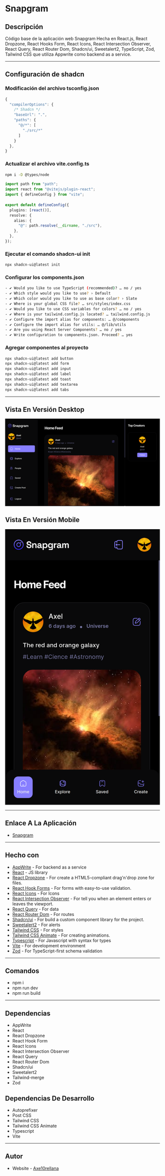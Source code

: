 # Snapgram

## Descripción

Código base de la aplicación web Snapgram Hecha en React.js, React Dropzone, React Hooks Form, React Icons, React Intersection Observer, React Query, React Router Dom, Shadcn/ui, Sweetalert2, TypeScript, Zod, Tailwind CSS que utiliza Appwrite como backend as a service.

---

## Configuración de shadcn

### Modificación del archivo tsconfig.json

```js
{
  "compilerOptions": {
    /* Shadcn */
    "baseUrl": ".",
    "paths": {
      "@/*": [
        "./src/*"
      ]
    }
  },
}
```

### Actualizar el archivo vite.config.ts

```bash
npm i -D @types/node
```

```ts
import path from "path";
import react from "@vitejs/plugin-react";
import { defineConfig } from "vite";

export default defineConfig({
  plugins: [react()],
  resolve: {
    alias: {
      "@": path.resolve(__dirname, "./src"),
    },
  },
});
```

### Ejecutar el comando shadcn-ui init

```bash
npx shadcn-ui@latest init
```

### Configurar los components.json

```bash
- ✔ Would you like to use TypeScript (recommended)? … no / yes
- ✔ Which style would you like to use? › Default
- ✔ Which color would you like to use as base color? › Slate
- ✔ Where is your global CSS file? … src/styles/index.css
- ✔ Would you like to use CSS variables for colors? … no / yes
- ✔ Where is your tailwind.config.js located? … tailwind.config.js
- ✔ Configure the import alias for components: … @/components
- ✔ Configure the import alias for utils: … @/lib/utils
- ✔ Are you using React Server Components? … no / yes
- ✔ Write configuration to components.json. Proceed? … yes
```

### Agregar componentes al proyecto

```bash
npx shadcn-ui@latest add button
npx shadcn-ui@latest add form
npx shadcn-ui@latest add input
npx shadcn-ui@latest add label
npx shadcn-ui@latest add toast
npx shadcn-ui@latest add textarea
npx shadcn-ui@latest add tabs
```

---

## Vista En Versión Desktop

![Vista_En_Versión_Desktop](public/assets/design/desktop-design-home.png)

## Vista En Versión Mobile

![Vista_En_Versión_Mobile](public/assets/design/mobile-design-home.png)

---

## Enlace A La Aplicación

- [Snapgram](https://snapgram-nu.vercel.app/)

---

## Hecho con

- [AppWrite](https://appwrite.io/) - For backend as a service
- [React](https://react.dev/) - JS library
- [React Dropzone](https://react-dropzone.js.org/) - For create a HTML5-compliant drag'n'drop zone for files.
- [React Hook Forms](https://react-hook-form.com/) - For forms with easy-to-use validation.
- [React Icons](https://react-icons.github.io/react-icons/) - For Icons
- [React Intersection Observer](https://github.com/thebuilder/react-intersection-observer#readme) - For tell you when an element enters or leaves the viewport.
- [React Query](https://tanstack.com/query/latest) - For data
- [React Router Dom](https://reactrouter.com/en/main) - For routes
- [Shadcn/ui](https://ui.shadcn.com/) - For build a custom component library for the project.
- [Sweetalert2](https://sweetalert2.github.io/) - For alerts
- [Tailwind CSS](https://tailwindcss.com/) - For styles
- [Tailwind CSS Animate](https://github.com/jamiebuilds/tailwindcss-animate) - For creating animations.
- [Typescript](https://www.typescriptlang.org/) - For Javascript with syntax for types
- [Vite](https://vitejs.dev/) - For development environment
- [Zod](https://zod.dev/) - For TypeScript-first schema validation

---

## Comandos

- npm i
- npm run dev
- npm run build

---

## Dependencias

- AppWrite
- React
- React Dropzone
- React Hook Form
- React Icons
- React Intersection Observer
- React Query
- React Router Dom
- Shadcn/ui
- Sweetalert2
- Tailwind-merge
- Zod

## Dependencias De Desarrollo

- Autoprefixer
- Post CSS
- Tailwind CSS
- Tailwind CSS Animate
- Typescript
- Vite

---

## Autor

- Website - [Axe10rellana](https://axe10rellana.github.io/portafolio/portafolio/)
